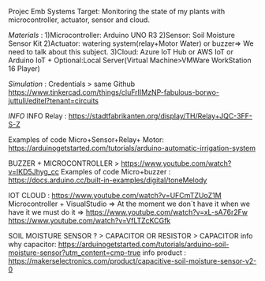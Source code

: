 Projec Emb Systems
Target: Monitoring the state of my plants with microcontroller, actuator, sensor and cloud.

*Materials* : 
1)Microcontroller: Arduino UNO R3
2)Sensor: Soil Moisture Sensor Kit
2)Actuator: watering system(relay+Motor Water) or buzzer=> We need to talk about this subject.
3)Cloud: Azure IoT Hub or AWS IoT or Arduino IoT + Optional:Local Server(Virtual Machine>VMWare WorkStation 16 Player) 

*Simulation* : 
Credentials > same Github
https://www.tinkercad.com/things/cluFrIIMzNP-fabulous-borwo-juttuli/editel?tenant=circuits 



*INFO*
INFO Relay : https://stadtfabrikanten.org/display/TH/Relay+JQC-3FF-S-Z

Examples of code Micro+Sensor+Relay+ Motor: https://arduinogetstarted.com/tutorials/arduino-automatic-irrigation-system  

BUZZER + MICROCONTROLLER > https://www.youtube.com/watch?v=IKD5Jhyg_cc
Examples of code Micro+buzzer : https://docs.arduino.cc/built-in-examples/digital/toneMelody

IOT CLOUD : https://www.youtube.com/watch?v=UFCmTZUoZ1M 
Microcontroller + VisualStudio => At the moment we don´t have it when we have it we must do it =>
https://www.youtube.com/watch?v=xL-sA76r2Fw
https://www.youtube.com/watch?v=VfLTZcKCGfk



SOIL MOISTURE SENSOR ? > CAPACITOR OR RESISTOR > CAPACITOR 
info why capacitor: https://arduinogetstarted.com/tutorials/arduino-soil-moisture-sensor?utm_content=cmp-true 
info product : https://makerselectronics.com/product/capacitive-soil-moisture-sensor-v2-0